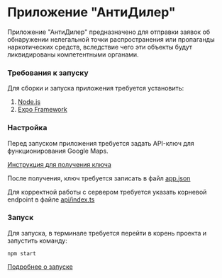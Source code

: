 # Приложение "АнтиДилер"
Приложение "АнтиДилер" предназначено для отправки заявок об обнаружении нелегальной точки распространения или пропаганды наркотических средств, вследствие чего эти объекты будут ликвидированы компетентными органами. 
### Требования к запуску
Для сборки и запуска приложения требуется установить:
1. [Node.js](https://nodejs.org/)
2. [Expo Framework](https://docs.expo.io/get-started/installation/#installing-expo-cli)

### Настройка
Перед запуском приложения требуется задать API-ключ для функционирования Google Maps.

[Инструкция для получения ключа](https://developers.google.com/maps/documentation/android-sdk/get-api-key)

После получения, ключ требуется записать в файл [app.json](https://github.com/rovany706/AntiDealerApp/blob/master/AntiDealerApp/app.json#L31)

Для корректной работы с сервером требуется указать корневой endpoint в файле [api/index.ts](https://github.com/rovany706/AntiDealerApp/blob/master/AntiDealerApp/api/index.ts#L21)

### Запуск
Для запуска, в терминале требуется перейти в корень проекта и запустить команду:
```
npm start
```
[Подробнее о запуске](https://docs.expo.io/get-started/create-a-new-app/#starting-the-development-server)
